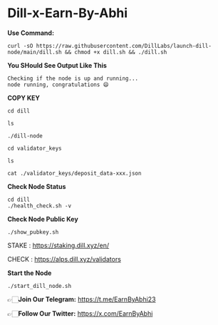 # Dill-x-Earn-By-Abhi

**Use Command:**
```
curl -sO https://raw.githubusercontent.com/DillLabs/launch-dill-node/main/dill.sh && chmod +x dill.sh && ./dill.sh

```
**You SHould See Output Like This**

```
Checking if the node is up and running...
node running, congratulations 😄

```

**COPY KEY**
```
cd dill
```
```
ls
```
```
./dill-node
```
```
cd validator_keys
```
```
ls
```
```
cat ./validator_keys/deposit_data-xxx.json
```

**Check Node Status**

```
cd dill
./health_check.sh -v
```
**Check Node Public Key**
```
./show_pubkey.sh

```
STAKE : https://staking.dill.xyz/en/

CHECK : https://alps.dill.xyz/validators

**Start the Node**
```
./start_dill_node.sh

```

👉🏻**Join Our Telegram:** https://t.me/EarnByAbhi23

👉🏻**Follow Our Twitter:** https://x.com/EarnByAbhi
